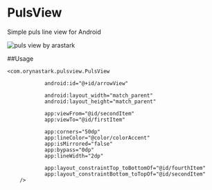 # PulsView
Simple puls line view for Android

![puls view by arastark](https://media.giphy.com/media/eivwqATrtL7CTrPMrE/giphy.gif)

##Usage

```
<com.orynastark.pulsview.PulsView

            android:id="@+id/arrowView"

            android:layout_width="match_parent"
            android:layout_height="match_parent"

            app:viewFrom="@id/secondItem"
            app:viewTo="@id/firstItem"

            app:corners="50dp"
            app:lineColor="@color/colorAccent"
            app:isMirrored="false"
            app:bypass="0dp"
            app:lineWidth="2dp"

            app:layout_constraintTop_toBottomOf="@id/fourthItem"
            app:layout_constraintBottom_toTopOf="@id/secondItem"
    />
```
